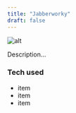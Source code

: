 ```yaml
---
title: "Jabberworky"
draft: false
---
```


![alt](//via.placeholder.com/640x150)

Description...
### Tech used
* item
* item
* item